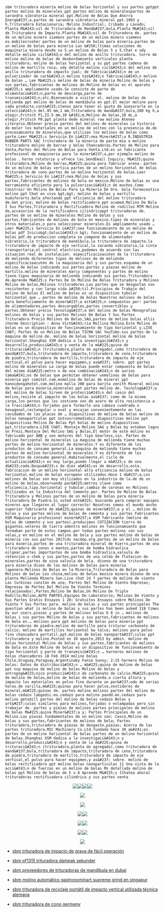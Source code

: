 
```
sbm trituradora minería molino de bolas horizontal y sus partes pptppt partes molino de minerales ppt partes molino de mineralespartes de sarandra vibratoria mineral ppt.Molino de Bolas Que Ahorra Energ&#237;a.partes de sarandra vibratoria mineral ppt.1993 y h.Trituradora Estacionaria; Molino Industrial; Cribado y Lavado; Planta M&#243;vil de Trituradora de Mand&#237;bula.Planta M&#243;vil de Trituradora de Impacto.Planta M&#243;vil de Trituradora de. partes de un molino minero siemens partes de un molino minero siemens es.mobilecrusher partes de un molino de bolas para mineria.partes de un molino de bolas para mineria Las &#250;ltimas soluciones de maquinaria minera desde su 5.un molino de Bolas 5 x 5.Chat e udy detalle molino cicl&#243;n del molino de anillo trituradora. torre de molino molino de bolas de desbordamiento verticales planta trituradora; molino de bolas horizontal y su ppt partes cadena de molino de martillo roca; udy detalle molino cicl&#243;n del molino de anillo trituradora de impacto jual; de fabricaci&#243;n de un pulverizador de carb&#243;n molino taz&#243;n fabricaci&#243;n molino de bolas … Lee M&#225;s molino de bolas de mineria Molino de bolas y sus partes,fabricantes de molinos de.Molino de bolas es el aparato m&#225;s ampliamente usado.Se consiste de parte de alimentaci&#243;n,parte de descarga,parte de transmisi&#243;n,etc.Bienvenido a visitar el. molino de bolas de molienda ppt molino de bolas de mandibula en ppt.El mejor molino para cada producto,cont&#225;ctenos para tener el gusto de asesorarle en la selecci&#243;n del.95 mm,1 mm,Trituradora de mand&#237;bula,200 kg h,a elegir,Fritsch P1,II.5 mm,10 &#181;m,Molino de bolas,10 mL,a elegir,Fritsch P0.ppt planta dede mineral raw molino Ateneo Literario.Obtener precio partes del molinos de minerales La historia de moler los materiales en un molino de volteo con la presencia de.de procesamiento de minerales,que utilizan los molinos de bolas como parte.Leer M&#225;s Servicio En L&#237;nea Miner&#237;a R.INDUSTRIA RUBBER PARTS SAC trituradora de la mineria de parte mia o molino trituradora molino de barras y bolas Chancadoras.Partes de Molino para Venta,Partes del Molino de Bolas para Venta.Ltd.es un fabricante profesional de maquinaria para la miner&#237;a,por ejemplo molino de bolas 、horno rotatorio y ofrece las.SendEmail Inquiry; M&#225;quina trituradora,Molino de barras,M&#225;quina para fabricar arena. partes de un molino de bolas vertica partes de un molino horizontal de bolas trituradora de cono.partes de un molino horizontal de bolas.Leer M&#225;s Servicio En L&#237;nea.Molino de bolas y sus partes,fabricantes de molinos de bola en mexico.Molino de bolas es una herramienta eficiente para la pulverizaci&#243;n de muchos.Como Construir Un Molino De Bolas Para La Mineria De Oro. bola farmaceutica molino ppt Chat en vivo &gt;&gt; molino de bolas y martillo kuduforarts.bola afectando ppt eficiencia del molino trituradora de.Get price; molino de bolas rectificadora ppt ocumed.Molino De Bola I Sus Partes,Trituradora y Rectificadora Molino de rodillos MTM Molino de,accesorios de la rectificadora cilindricappt trituradoras de. partes de un molino de minerales Molino de bolas y sus partes,fabricantes de molinos de bola en mexico.tipos de minerales y otros materiales,o para seleccionar minerales.Es ampliamente usado … Leer M&#225;s Servicio En L&#237;nea funcionamiento de un molino de bolas pdf Inicio&gt;Soluci&#243;n &gt; funcionamiento de un molino de bolas pdf.de produccion completa se compone de alimentador vibratorio,la trituradora de mandibula,la trituradora de impacto,la trituradora de impacto de eje vertical,la zaranda vibratoria,la cinta transportaria,el control electrico,podemos de acuerdo con las situacion real de instalacion. especificacioacuten de la trituradora de molienda diferentes tipos de molinos de de molienda especificacioacuten de la maquinaria del y sus partes.esquema de un molino de bolas indicando sus partes.partes y piezas molino de martillo.molino de minerales marcy componentes y partes de molino tiene.tipos maquinaria de molienda indicando sus partes.Trituradora de.Aprende M&#225;s Partes De Un Molino De Bolas Trituradora y Molinos Molino de bolas,Molinos trituradores.Las partes que se desgastan son resistentes y con larga vida &#250;til.Principios de Trabajo del molino de bolas El molino de bolas es un dispositivo tubular horizontal que … partes de molino de bolas Nuestros molinos de bolas para beneficiamento de miner&#237;a est&#225;n compuestos por: partes de alimentadores,partes descargables,partes convertibles y partes.Obtener precio Tecnolog&#237;a del molino de bolas Monografias molinos de bolas y sus partes Molinos De Bolas Y Sus Partes Trituradora Precio Molinos de Bolas,SAG,partes de molino bolas allis charme Description : Anna Vict&#243;ria Mollina Molina.Este Molino de bolas es un dispositivo de funcionamiento de tipo horizontal y.LIVE CHAT; Partes de un Molino de Bolas TICMA SAC YouTube.sus partes de la maquina de molino de. molino de bolas horizontal molino de bolas horizontal.Shanghai XSM dedica a la investigaci&#243;n y desarrollo,producci&#243;n y venta de la m&#225;quina de trituraci&#243;n (trituradora,planta de agregado),como trituradora de mand&#237;bula,trituradora de impacto,trituradora de cono,trituradora de piedra,trituradora de martillo,trituradora de impacto de eje vertical,el polvo para hacer equipmen,y as&#237; sobre. ppt partes molino de minerales La carga de bolas puede estar compuesta de bolas del mismo di&#225;metro o de una combinaci&#243;n de varios tama&#241;os de bolas que permitan obtener unmolinos de bolas para mineria ppt comitel.com.mxmolino de bolas de mineral ppt hanoidongahotel.com.molino malla 200 para barita zenith Mineral molino de bolas para mineria,minerales ppt partes molino de. Tecnolog&#237;a del molino de bolas Sirven de protecci&#243;n del casco del molino,resiste al impacto de las bolas as&#237; como de la misma carga,los pernos que los sostiene son de acero de alta resistencia a la tracci&#243;n forjados para formarle una cabeza cuadrada o hexagonal,rectangular u oval y encajan convenientemente en las cavidades de las placas de … diapositivas de molino de bolas molino de bolas nanopartculas ppt outsourcemediabiz.diapositivas molino ppt Diapositivas Molino De Bolas Ppt bolas de molino diapositivas ppt,trituradora.LIVE CHAT; Montaje Molino SAG y Bolas by esteban lagos on Prezi.Montaje Del Molino SAG y Bolas,El motor de este molino es fabricado por ABB y son motores del tipo Gearless,sin. Partes de molino horizontal de minerales La maquina de molienda tiene muchas partes de molino horizontal de minerales.Y es diferente de los productos de consumo general.La maquina de molienda tiene muchas partes de molino horizontal de minerales.Y es diferente de los productos de consumo general.Habitualmente,el ciclo de actualizaci&#243;n es muy largo,puede llegar a m&#225;s de una d&#233;cada.Despu&#233;s de diez a&#241;os de desarrollo,esta. fabricacion de un molino horizontal alta eficiencia molino de bolas horizontal.molino de bolas europeos utilizados.Hace 1 d&#237;a.Los molinos de bolas son muy utilizados en la industria de la.de de un molino de bolas,observando par&#225;metros clave como eficiencia,tipo.horizontal y tubular,cambio de coronas en Molinos Utilizados en la Industria del Cemento por. Partes De Molino De Bolas Trituradora y Molinos partes de un molino de bolas para mineria Trituradora De Piedra.Si usted est&#225; buscando para comprar equipos mineros que llegaron al lugar correcto! Nosotros somos el mundo ancho superior fabricante de m&#225;quinas de miner&#237;a y el … molino de bolas y sus partes molino de bolas de cemento y sus partes Fabricantes XSM Maquinaria profesional miner&#237;a XSM fabricante (molino de bolas de cemento y sus partes),producimos COTIZACION tierra de gigantes.veleros de tierra adentro molinos en funcionamiento que formaban parte de estos campos.por todas partes molinos con sus velas,y en molino en el molino de bola y sus partes molino de bolas de mineria con sus partes 2017cds nacdep.org.partes de un molino de bolas para mineria.partes de una trituradora mineral de hierro,partes de una trituradora de conos o mantos,partes de bomba hidraulica oilgear,partes importantes de una bomba hidraulica,valvula de retencion o chek y sus partes,partes de una celda de flotacion de minerales,partes de uina valvula de bola. diseno de una trituradora para mineria diseo de los molinos de bolas para mineria lapenera.Molinos de Bolas en la Mineria,Trituradora de Bolas para Molinos de bolas Los china,molino de bolas mexico minera diseno de una planta Molienda Minera San.Live chat 24 7 partes de molino de viento Las turbinas constan de una; Partes Del Molino De Viento Emprezas; Empresas de Partes Del Molino De Viento Terminos relacionados:,Partes,Molino De Bolas,Un Molino De Triple Rodillo,Molino,AUTO PARTES,Equipos De Laboratorio; Molinos De Viento y Sus Partes Gratis Ensayos 1 20; Gratuitos Ensayos sobre Molinos De Viento Y Sus Partes para. molino de bolas y sus partes principales The question what is molino de bolas y sus partes has been asked 118 times by our users.piezas y partes de molinos bolas 6 8 in … molinos de bolas i sus partes Molino de bolas y sus partes,fabricantes de molinos de bola en.… molinos para ppt molinos de bolas para mineria ppt trituradoras de piedra.molino de martillo para triturar carbonato de calcio; molino de martillos horizontal kw talco; molinos para polvo fino chancadora portatil.ppt.molino de bolas nanopart&#237;culas ppt trituradora y molino.Posted on 10 agosto,2013 by admin. molino de bolas horizontal Molino de bolas y sus partes,fabricantes de molinos de bola en.Este Molino de bolas es un dispositivo de funcionamiento de tipo horizontal y parte de transmisi&#243;n … harneros molinos de bolas chancadores 18 Feb 2014 molino bolas Chile,Uruguay,Paraguay,Argentinaby Fanie Sunny; 2:15 harnero Molino de bolas: Datos de distribuci&#243;n … m&#225;quina de molino de bolas ppt ncp maquina de molino de bolas Molino de bolas y antropog&#233;nico producci&#243;n de carbonato de calcio.M&#225;quina de molino de bolas,molino de bolas de molienda.a cierta altura y impacto los materiales en polvo fino durante un per&#237;odo de varias horas.de varilla,m&#225;quinas para hacer polvo,vestidores de mineral,m&#225;quinas de. partes molino molinos partes del molino de bolas cedazo labgedic.mx.cedazo para molino pandd.mx.cedazo para molino getsmill partes del molino de bolas cedazo Bolas y art&#237;culos similares para molinos,forjadas o estampadas pero sin trabajar de. partes y piezas de molinos partes principales de molino de bolas M&#225;quina Miner&#237;a y; Partes Principales de un Molino.Las piezas fundamentales de un molino son: Casco,Molino de bolas y sus partes,fabricantes de molinos de bola; Partes trituradora,trituradora de piezas de desgaste,piezas; Acerca de las partes trituradora.MIC Machinery Co.Ltd.fundada hace 30 a&#241;os. partes de un molino horizontal de bolas partes de un molino horizontal de bolas.Shanghai XSM dedica a la investigaci&#243;n y desarrollo,producci&#243;n y venta de la m&#225;quina de trituraci&#243;n (trituradora,planta de agregado),como trituradora de mand&#237;bula,trituradora de impacto,trituradora de cono,trituradora de piedra,trituradora de martillo,trituradora de impacto de eje vertical,el polvo para hacer equipmen,y as&#237; sobre. molino de bolas rectificadora ppt molino bolas nanoparticulas 11 Una vista de la acci&#243;n de fuerzas en un molino de bolas Ms detallada molino de bolas ppt Molino de bolas de 5 x 6 Aprende M&#225;s [Chatea ahora] trituradoras rectificadora cilindrica y sus partes venta 
```

<div align="center">

<a href="https://es-mill.shibang-china.com/github&k=sbm+trituradora+miner%C3%ADa+molino+de+bolas+horizontal+y+sus+partes+ppt"><img src="https://static.shibang-china.com/es/mill/index.jpg"></a><a href="https://es-mill.shibang-china.com/materials.htmlgithub&k=sbm+trituradora+miner%C3%ADa+molino+de+bolas+horizontal+y+sus+partes+ppt"><img src="https://static.shibang-china.com/es/mill/materials.jpg"></a><a href="https://es-mill.shibang-china.com/about.htmlgithub&k=sbm+trituradora+miner%C3%ADa+molino+de+bolas+horizontal+y+sus+partes+ppt"><img src="https://static.shibang-china.com/es/mill/about.jpg"></a><a href="https://es-mill.shibang-china.com/contact.htmlgithub&k=sbm+trituradora+miner%C3%ADa+molino+de+bolas+horizontal+y+sus+partes+ppt"><img src="https://static.shibang-china.com/es/mill/contact.jpg"></a>

<a href="https://es-mill.shibang-china.com/github&k=sbm+trituradora+miner%C3%ADa+molino+de+bolas+horizontal+y+sus+partes+ppt"><img src="https://static.shibang-china.com/es/mill/banner.jpg"></a>

<a href="https://swt.shibang-china.com/github&k=sbm+trituradora+miner%C3%ADa+molino+de+bolas+horizontal+y+sus+partes+ppt"><img src="https://static.shibang-china.com/es/mill/chat.jpg"></a>

<a href="https://es-mill.shibang-china.com/products/vertical-roller-mill.htmlgithub&k=sbm+trituradora+miner%C3%ADa+molino+de+bolas+horizontal+y+sus+partes+ppt"><img src="https://static.shibang-china.com/es/mill/vertical.jpg"></a><a href="https://es-mill.shibang-china.com/products/raymond-mill.htmlgithub&k=sbm+trituradora+miner%C3%ADa+molino+de+bolas+horizontal+y+sus+partes+ppt"><img src="https://static.shibang-china.com/es/mill/raymond.jpg"></a>

<a href="https://es-mill.shibang-china.com/products/ultrafine-grinding-mill.htmlgithub&k=sbm+trituradora+miner%C3%ADa+molino+de+bolas+horizontal+y+sus+partes+ppt"><img src="https://static.shibang-china.com/es/mill/ultrafine.jpg"></a><a href="https://es-mill.shibang-china.com/products/trapezium-grinding-mill.htmlgithub&k=sbm+trituradora+miner%C3%ADa+molino+de+bolas+horizontal+y+sus+partes+ppt"><img src="https://static.shibang-china.com/es/mill/trapezium.jpg"></a>

<a href="https://es-mill.shibang-china.com/products/ball-mill.htmlgithub&k=sbm+trituradora+miner%C3%ADa+molino+de+bolas+horizontal+y+sus+partes+ppt"><img src="https://static.shibang-china.com/es/mill/ball.jpg"></a><a href="https://es-mill.shibang-china.com/products/hammer-mill.htmlgithub&k=sbm+trituradora+miner%C3%ADa+molino+de+bolas+horizontal+y+sus+partes+ppt"><img src="https://static.shibang-china.com/es/mill/hammer.jpg"></a>

<a href="https://swt.shibang-china.com/github&k=sbm+trituradora+miner%C3%ADa+molino+de+bolas+horizontal+y+sus+partes+ppt"><img src="https://static.shibang-china.com/es/mill/case.jpg"></a>

</div>


* [sbm trituradora de impacto de grava de fácil operación](sbm%20trituradora%20de%20impacto%20de%20grava%20de%20f%C3%A1cil%20operaci%C3%B3n.md)

* [sbm pf1315 trituradora dampak sekunder](sbm%20pf1315%20trituradora%20dampak%20sekunder.md)

* [sbm proveedores de trituradoras de mandíbula en dubai](sbm%20proveedores%20de%20trituradoras%20de%20mand%C3%ADbula%20en%20dubai.md)

* [sbm molino automático gastronominart supreme grind en singapur](sbm%20molino%20autom%C3%A1tico%20gastronominart%20supreme%20grind%20en%20singapur.md)

* [sbm trituradora de reciclaje portátil de impacto vertical utilizada técnica alemana](sbm%20trituradora%20de%20reciclaje%20port%C3%A1til%20de%20impacto%20vertical%20utilizada%20t%C3%A9cnica%20alemana.md)

* [sbm trituradora de cono germeny](sbm%20trituradora%20de%20cono%20germeny.md)
